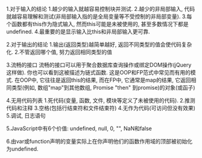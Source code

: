 1.对于输入的结论
    1.越少的输入就越容易控制块并测试.
    2.越少的非局部输入, 代码就越容易理解和测试(非局部输入指的是全局变量等不受控制的非局部变量).
    3.每个函数都有this作为隐式输入, 然而this可能是未被使用的, 甚至多数情况下都是undefined.
    4.最重要的是显示输入比this和非局部输入更可靠.

2.对于输出的结论
    1.输出(返回类型)越简单越好, 返回不同类型的值会使代码复杂化.
    2.不管返回哪个值, 努力返回相同类型的值

3.流畅的接口
    流畅的接口可以用于聚合数据库查询操作或绑定DOM操作(jQuery这样做).
    你也可以看到这被描述为链式函数. 这是OOP和FP范式中常见而有用的模式.
    在OOP中, 它往往是返回this的结果, 而在FP中, 它通常是map的结果, 它返回相同类型(例如, 数组"map"到其他数组, Promise "then" 到promise)的对象(或函子)

4.无用代码列表
    1.死代码(变量, 函数, 文件, 模块等定义了未被使用的代码).
    2.推测代码和注释
    3.空格(包括行结束符和文件结束符)
    4.无作为代码(可访问但没有效果)
    5.调试, 日志语句

5.JavaScript中有6个价值: undefined, null, 0, "", NaN和false

6.由var或function声明的变量实际上在你声明他们的函数作用域的顶部被初始化为undefined.